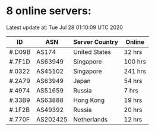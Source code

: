 # 8 online servers:

Latest update at: Tue Jul 28 01:10:09 UTC 2020

| ID | ASN | Server Country | Online |
| -- | --- | -------------- | ------ |
| #.D09B | AS174 | United States | 32 hrs |
| #.7F1D | AS63949 | Singapore | 100 hrs |
| #.0322 | AS45102 | Singapore | 241 hrs |
| #.2A79 | AS63949 | Japan | 54 hrs |
| #.4974 | AS51659 | Russia | 7 hrs |
| #.33B9 | AS63888 | Hong Kong | 19 hrs |
| #.1F2B | AS49392 | Russia | 20 hrs |
| #.770F | AS202425 | Netherlands | 12 hrs |


